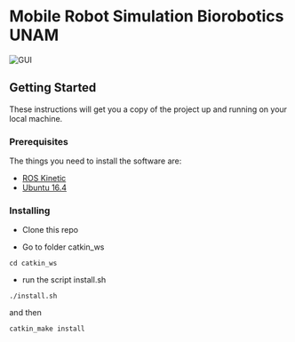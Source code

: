 # Mobile Robot Simulation Biorobotics UNAM


![GUI](https://raw.githubusercontent.com/dieg4231/MobileRobotSimulator/master/screenshot.png)

## Getting Started

These instructions will get you a copy of the project up and running on your local machine.

### Prerequisites

The things you need to install the software are:

- [ROS Kinetic](http://wiki.ros.org/kinetic/Installation/Ubuntu)
- [Ubuntu 16.4](http://releases.ubuntu.com/16.04/)


### Installing

- Clone this repo

- Go to folder catkin_ws

```
cd catkin_ws

```

- run the script install.sh

```
./install.sh
```

and then

```
catkin_make install
```

